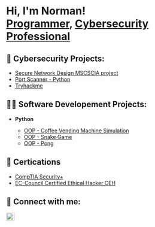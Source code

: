 <h1>Hi, I'm Norman! <br/><a href="https://github.com/nebuen">Programmer</a>, <a href="https://www.linkedin.com/in/normanebuen">Cybersecurity Professional</a></h1>

<h2>🔐 Cybersecurity Projects:</h2>

  - [Secure Network Design MSCSCIA project](https://github.com/nebuen/Software-network-design)
  - [Port Scanner - Python](https://github.com/nebuen/port_scanner/blob/main/README.md)
  - [Tryhackme](https://tryhackme.com/p/enormman)

  
<h2>👨‍💻 Software Developement Projects:</h2>

- <b>Python</b>

  - [OOP - Coffee Vending Machine Simulation](https://github.com/nebuen/oop-coffee-machine/blob/main/README.md)
  - [OOP - Snake Game](https://github.com/nebuen/Snake_game/blob/main/README.md)
  - [OOP - Pong](https://github.com/nebuen/build_pong/blob/main/README.md)
   
<h2>📄 Certications</h2>

- [CompTIA Security+](https://www.credly.com/badges/4500fa65-ac1e-41cc-b3f5-f0128ef897c1?source=linked_in_profile)
- [EC-Council Certified Ethical Hacker CEH](https://aspen.eccouncil.org/VerifyBadge?type=certification&a=VVUr2sh+obJViSmBkqkrXbNvlqEg1EZ5Jut9jgKIBEc=)

<h2> 🤳 Connect with me:</h2>

[<img align="left" alt="JoshMadakor | LinkedIn" width="22px" src="https://cdn.jsdelivr.net/npm/simple-icons@v3/icons/linkedin.svg" />][linkedin]

[linkedin]: https://linkedin.com/in/normanebuen

<!--


Here are some ideas to get you started:

- 🔭 I’m currently working on ...
- 🌱 I’m currently learning ...
- 👯 I’m looking to collaborate on ...
- 🤔 I’m looking for help with ...
- 💬 Ask me about ...
- 📫 How to reach me: ...
- 😄 Pronouns: ...
- ⚡ Fun fact: ...



- <b>Full Stack Web App (React, NodeJS, Azure, and Machine Learning Components)</b>
  - [Image Analysis Middleware](https://github.com/joshmadakor1/4chan-Image-Analysis-Middleware-C964) <b><i>(Potentially NSFW)</b></i>
- <b>PowerShell</b>
  - [Windows EventLog: Failed RDP Logins Source IP to full GeoData Conversion](https://github.com/joshmadakor1/Sentinel-Lab)
  - [JWipe (Disk Wiping Utility)](https://github.com/joshmadakor1/Jwipe.PowerShell)
  - [Active Directory Bulk User Creation](https://github.com/joshmadakor1/AD_PS)
  - [FIM (File Integrity Monitor)](https://github.com/joshmadakor1/PowerShell-Integrity-FIM)
- <b>C# (.NET Desktop Applications)</b>
  - [Ransomware Proof of Concept (Encrypter)](https://github.com/joshmadakor1/EncrypterPOC)
  - [Ransomware Proof of Concept (Decrypter)](https://github.com/joshmadakor1/DecrypterPOC)
  - [Keylogger with Email Capability](https://github.com/joshmadakor1/Key-Logger-With-Email)
- <b>Python</b>
  - [Package Delivery Application (Datastructures and Algorithms Demo)](https://github.com/joshmadakor1/Package-Delivery-Pathfinding-Algorithm)




-->
